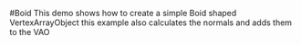 #Boid
This demo shows how to create a simple Boid shaped VertexArrayObject this example also calculates the normals and adds them to the VAO
